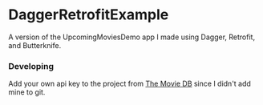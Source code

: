 # DaggerRetrofitExample

A version of the UpcomingMoviesDemo app I made using Dagger, Retrofit, and Butterknife.

### Developing

Add your own api key to the project from [The Movie DB](https://www.themoviedb.org/) since I didn't
add mine to git.